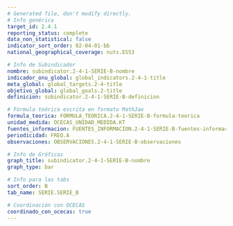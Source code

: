 ```yaml
---
# Generated file, don't modify directly.
# Info genérica
target_id: 2.4.1
reporting_status: complete
data_non_statistical: false
indicator_sort_order: 02-04-01-bb
national_geographical_coverage: nuts.ES53

# Info de Subindicador
nombre: subindicator.2-4-1-SERIE-B-nombre
indicador_onu_global: global_indicators.2-4-1-title
meta_global: global_targets.2-4-title
objetivo_global: global_goals.2-title
definicion: subindicator.2-4-1-SERIE-B-definicion

# Fórmula teórica escrita en formato MathJax
formula_teorica: FORMULA_TEORICA.2-4-1-SERIE-B-formula-teorica
unidad_medida: OCECAS_UNIDAD_MEDIDA.KT
fuentes_informacion: FUENTES_INFORMACION.2-4-1-SERIE-B-fuentes-informacion
periodicidad: FREQ.A
observaciones: OBSERVACIONES.2-4-1-SERIE-B-observaciones

# Info de Gráficas
graph_title: subindicator.2-4-1-SERIE-B-nombre
graph_type: bar

# Info para las tabs
sort_order: B
tab_name: SERIE.SERIE_B

# Coordinación con OCECAS
coordinado_con_ocecas: true
---
```

